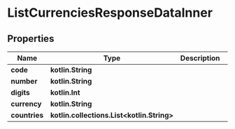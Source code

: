 
# ListCurrenciesResponseDataInner

## Properties
Name | Type | Description | Notes
------------ | ------------- | ------------- | -------------
**code** | **kotlin.String** |  |  [optional]
**number** | **kotlin.String** |  |  [optional]
**digits** | **kotlin.Int** |  |  [optional]
**currency** | **kotlin.String** |  |  [optional]
**countries** | **kotlin.collections.List&lt;kotlin.String&gt;** |  |  [optional]



